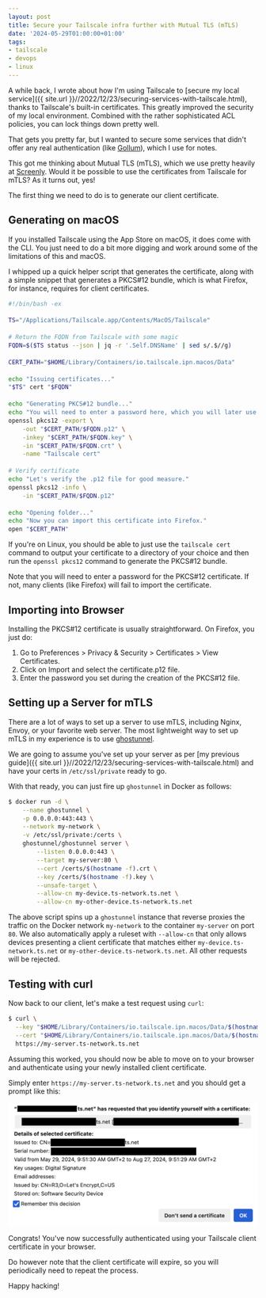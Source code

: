 ```yaml
---
layout: post
title: Secure your Tailscale infra further with Mutual TLS (mTLS)
date: '2024-05-29T01:00:00+01:00'
tags:
- tailscale
- devops
- linux
---
```


A while back, I wrote about how I'm using Tailscale to [secure my local service]({{ site.url }}//2022/12/23/securing-services-with-tailscale.html), thanks to Tailscale's built-in certificates. This greatly improved the security of my local environment. Combined with the rather sophisticated ACL policies, you can lock things down pretty well.

That gets you pretty far, but I wanted to secure some services that didn't offer any real authentication (like [Gollum](https://github.com/gollum/gollum)), which I use for notes.

This got me thinking about Mutual TLS (mTLS), which we use pretty heavily at [Screenly](https://www.screenly.io). Would it be possible to use the certificates from Tailscale for mTLS? As it turns out, yes!

The first thing we need to do is to generate our client certificate.

## Generating on macOS

If you installed Tailscale using the App Store on macOS, it does come with the CLI. You just need to do a bit more digging and work around some of the limitations of this and macOS.

I whipped up a quick helper script that generates the certificate, along with a simple snippet that generates a PKCS#12 bundle, which is what Firefox, for instance, requires for client certificates.

```bash
#!/bin/bash -ex

TS="/Applications/Tailscale.app/Contents/MacOS/Tailscale"

# Return the FQDN from Tailscale with some magic
FQDN=$($TS status --json | jq -r '.Self.DNSName' | sed s/.$//g)

CERT_PATH="$HOME/Library/Containers/io.tailscale.ipn.macos/Data"

echo "Issuing certificates..."
"$TS" cert "$FQDN"

echo "Generating PKCS#12 bundle..."
echo "You will need to enter a password here, which you will later use when importing the certificate"
openssl pkcs12 -export \
    -out "$CERT_PATH/$FQDN.p12" \
    -inkey "$CERT_PATH/$FQDN.key" \
    -in "$CERT_PATH/$FQDN.crt" \
    -name "Tailscale cert"

# Verify certificate
echo "Let's verify the .p12 file for good measure."
openssl pkcs12 -info \
    -in "$CERT_PATH/$FQDN.p12"

echo "Opening folder..."
echo "Now you can import this certificate into Firefox."
open "$CERT_PATH"
```

If you're on Linux, you should be able to just use the `tailscale cert` command to output your certificate to a directory of your choice and then run the `openssl pkcs12` command to generate the PKCS#12 bundle.

Note that you will need to enter a password for the PKCS#12 certificate. If not, many clients (like Firefox) will fail to import the certificate.

## Importing into Browser

Installing the PKCS#12 certificate is usually straightforward. On Firefox, you just do:

1. Go to Preferences > Privacy & Security > Certificates > View Certificates.
2. Click on Import and select the certificate.p12 file.
3. Enter the password you set during the creation of the PKCS#12 file.

## Setting up a Server for mTLS

There are a lot of ways to set up a server to use mTLS, including Nginx, Envoy, or your favorite web server. The most lightweight way to set up mTLS in my experience is to use [ghostunnel](https://github.com/ghostunnel/ghostunnel/).

We are going to assume you've set up your server as per [my previous guide]({{ site.url }}//2022/12/23/securing-services-with-tailscale.html) and have your certs in `/etc/ssl/private` ready to go.

With that ready, you can just fire up `ghostunnel` in Docker as follows:

```bash
$ docker run -d \
    --name ghostunnel \
    -p 0.0.0.0:443:443 \
    --network my-network \
    -v /etc/ssl/private:/certs \
    ghostunnel/ghostunnel server \
        --listen 0.0.0.0:443 \
        --target my-server:80 \
        --cert /certs/$(hostname -f).crt \
        --key /certs/$(hostname -f).key \
        --unsafe-target \
        --allow-cn my-device.ts-network.ts.net \
        --allow-cn my-other-device.ts-network.ts.net
```

The above script spins up a `ghostunnel` instance that reverse proxies the traffic on the Docker network `my-network` to the container `my-server` on port `80`. We also automatically apply a ruleset with `--allow-cn` that only allows devices presenting a client certificate that matches either `my-device.ts-network.ts.net` or `my-other-device.ts-network.ts.net`. All other requests will be rejected.

## Testing with curl

Now back to our client, let's make a test request using `curl`:

```bash
$ curl \
  --key "$HOME/Library/Containers/io.tailscale.ipn.macos/Data/$(hostname -f).key" \
  --cert "$HOME/Library/Containers/io.tailscale.ipn.macos/Data/$(hostname -f).crt" \
  https://my-server.ts-network.ts.net
```

Assuming this worked, you should now be able to move on to your browser and authenticate using your newly installed client certificate.

Simply enter `https://my-server.ts-network.ts.net` and you should get a prompt like this:

![Using Tailscale certificate for Mutual TLS (mTLS) in Firefox](/assets/mtls-with-tailscale.webp)

Congrats! You've now successfully authenticated using your Tailscale client certificate in your browser.

Do however note that the client certificate will expire, so you will periodically need to repeat the process.

Happy hacking!

